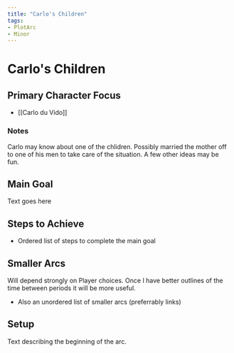 ```yaml
---
title: "Carlo's Children"
tags:
- PlotArc
- Minor
---
```


# Carlo's Children

## Primary Character Focus
- [[Carlo du Vido]]

### Notes
Carlo may know about one of the chlidren. Possibly married the mother off to one of his men to take care of the situation. A few other ideas may be fun.

## Main Goal
Text goes here

## Steps to Achieve
 - Ordered list of steps to complete the main goal

## Smaller Arcs
Will depend strongly on Player choices.  Once I have better outlines of the time between periods it will be more useful.

- Also an unordered list of smaller arcs (preferrably links)

## Setup
Text describing the beginning of the arc. 